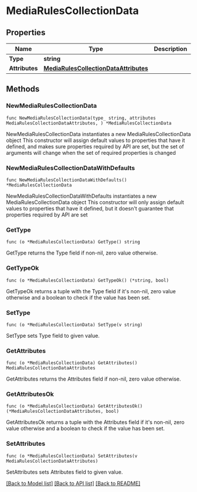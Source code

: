 # MediaRulesCollectionData

## Properties

Name | Type | Description | Notes
------------ | ------------- | ------------- | -------------
**Type** | **string** |  | 
**Attributes** | [**MediaRulesCollectionDataAttributes**](MediaRulesCollectionDataAttributes.md) |  | 

## Methods

### NewMediaRulesCollectionData

`func NewMediaRulesCollectionData(type_ string, attributes MediaRulesCollectionDataAttributes, ) *MediaRulesCollectionData`

NewMediaRulesCollectionData instantiates a new MediaRulesCollectionData object
This constructor will assign default values to properties that have it defined,
and makes sure properties required by API are set, but the set of arguments
will change when the set of required properties is changed

### NewMediaRulesCollectionDataWithDefaults

`func NewMediaRulesCollectionDataWithDefaults() *MediaRulesCollectionData`

NewMediaRulesCollectionDataWithDefaults instantiates a new MediaRulesCollectionData object
This constructor will only assign default values to properties that have it defined,
but it doesn't guarantee that properties required by API are set

### GetType

`func (o *MediaRulesCollectionData) GetType() string`

GetType returns the Type field if non-nil, zero value otherwise.

### GetTypeOk

`func (o *MediaRulesCollectionData) GetTypeOk() (*string, bool)`

GetTypeOk returns a tuple with the Type field if it's non-nil, zero value otherwise
and a boolean to check if the value has been set.

### SetType

`func (o *MediaRulesCollectionData) SetType(v string)`

SetType sets Type field to given value.


### GetAttributes

`func (o *MediaRulesCollectionData) GetAttributes() MediaRulesCollectionDataAttributes`

GetAttributes returns the Attributes field if non-nil, zero value otherwise.

### GetAttributesOk

`func (o *MediaRulesCollectionData) GetAttributesOk() (*MediaRulesCollectionDataAttributes, bool)`

GetAttributesOk returns a tuple with the Attributes field if it's non-nil, zero value otherwise
and a boolean to check if the value has been set.

### SetAttributes

`func (o *MediaRulesCollectionData) SetAttributes(v MediaRulesCollectionDataAttributes)`

SetAttributes sets Attributes field to given value.



[[Back to Model list]](../README.md#documentation-for-models) [[Back to API list]](../README.md#documentation-for-api-endpoints) [[Back to README]](../README.md)


